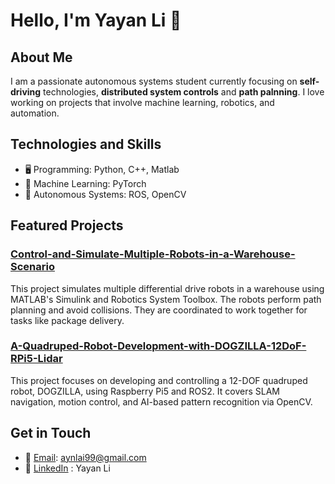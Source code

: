# Hello, I'm Yayan Li 👋

## About Me
I am a passionate autonomous systems student currently focusing on **self-driving** technologies, **distributed system controls** and **path palnning**. I love working on projects that involve machine learning, robotics, and automation.

## Technologies and Skills
- 🖥️ Programming: Python, C++, Matlab
- 🧠 Machine Learning: PyTorch
- 🚗 Autonomous Systems: ROS, OpenCV

## Featured Projects
### [Control-and-Simulate-Multiple-Robots-in-a-Warehouse-Scenario](https://github.com/Aynlai/Control-and-Simulate-Multiple-Robots-in-a-Warehouse-Scenario)
This project simulates multiple differential drive robots in a warehouse using MATLAB's Simulink and Robotics System Toolbox. The robots perform path planning and avoid collisions. They are coordinated to work together for tasks like package delivery.

### [A-Quadruped-Robot-Development-with-DOGZILLA-12DoF-RPi5-Lidar](https://github.com/Aynlai/A-Quadruped-Robot-Development-with-DOGZILLA-12DoF-RPi5-Lidar)
This project focuses on developing and controlling a 12-DOF quadruped robot, DOGZILLA, using Raspberry Pi5 and ROS2. It covers SLAM navigation, motion control, and AI-based pattern recognition via OpenCV.

## Get in Touch
- 📧 [Email](aynlai99@gmail.com): aynlai99@gmail.com
- 💼 [LinkedIn]() : Yayan Li
